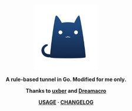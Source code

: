 &nbsp;

<div align="center">
  <img src="./assets/clash.png" width="35%" alt="clash" />
  <p>
    <b>A rule-based tunnel in Go. Modified for me only.</b></p>
    <b>Thanks to <a href="https://github.com/uxber">uxber</a> and <a href="https://github.com/Dreamacro">Dreamacro</a> <b>
  </p>
  <p>
    <a href="https://github.com/uxber/clash/wiki">USAGE</a> · <a href="https://github.com/Dreamacro/clash/releases/tag/premium">CHANGELOG</a>
  </p>
</div>

&nbsp;
